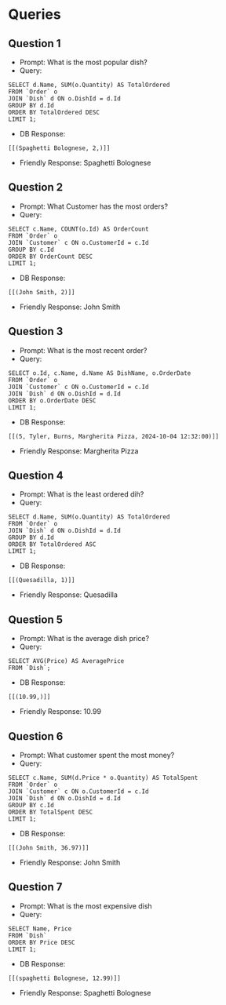 # Queries

## Question 1

* Prompt: What is the most popular dish?
* Query: 
```mysql
SELECT d.Name, SUM(o.Quantity) AS TotalOrdered
FROM `Order` o
JOIN `Dish` d ON o.DishId = d.Id
GROUP BY d.Id
ORDER BY TotalOrdered DESC
LIMIT 1;
```

* DB Response: 
```text
[[(Spaghetti Bolognese, 2,)]]
```

* Friendly Response: Spaghetti Bolognese

## Question 2

* Prompt: What Customer has the most orders?
* Query: 
```mysql
SELECT c.Name, COUNT(o.Id) AS OrderCount
FROM `Order` o
JOIN `Customer` c ON o.CustomerId = c.Id
GROUP BY c.Id
ORDER BY OrderCount DESC
LIMIT 1;
```

* DB Response: 
```text
[[(John Smith, 2)]]
```

* Friendly Response: John Smith

## Question 3

* Prompt: What is the most recent order?
* Query: 
```mysql
SELECT o.Id, c.Name, d.Name AS DishName, o.OrderDate
FROM `Order` o
JOIN `Customer` c ON o.CustomerId = c.Id
JOIN `Dish` d ON o.DishId = d.Id
ORDER BY o.OrderDate DESC
LIMIT 1;
```

* DB Response: 
```text
[[(5, Tyler, Burns, Margherita Pizza, 2024-10-04 12:32:00)]]
```

* Friendly Response: Margherita Pizza

## Question 4

* Prompt: What is the least ordered dih?
* Query: 
```mysql
SELECT d.Name, SUM(o.Quantity) AS TotalOrdered
FROM `Order` o
JOIN `Dish` d ON o.DishId = d.Id
GROUP BY d.Id
ORDER BY TotalOrdered ASC
LIMIT 1;
```

* DB Response: 
```text
[[(Quesadilla, 1)]]
```

* Friendly Response: Quesadilla

## Question 5

* Prompt: What is the average dish price?
* Query: 
```mysql
SELECT AVG(Price) AS AveragePrice
FROM `Dish`;
```

* DB Response: 
```text
[[(10.99,)]]
```

* Friendly Response: 10.99

## Question 6

* Prompt: What customer spent the most money?
* Query: 
```mysql
SELECT c.Name, SUM(d.Price * o.Quantity) AS TotalSpent
FROM `Order` o
JOIN `Customer` c ON o.CustomerId = c.Id
JOIN `Dish` d ON o.DishId = d.Id
GROUP BY c.Id
ORDER BY TotalSpent DESC
LIMIT 1;
```

* DB Response: 
```text
[[(John Smith, 36.97)]]
```

* Friendly Response: John Smith

## Question 7

* Prompt: What is the most expensive dish
* Query: 
```mysql
SELECT Name, Price
FROM `Dish`
ORDER BY Price DESC
LIMIT 1;
```

* DB Response: 
```text
[[(spaghetti Bolognese, 12.99)]]
```

* Friendly Response: Spaghetti Bolognese
